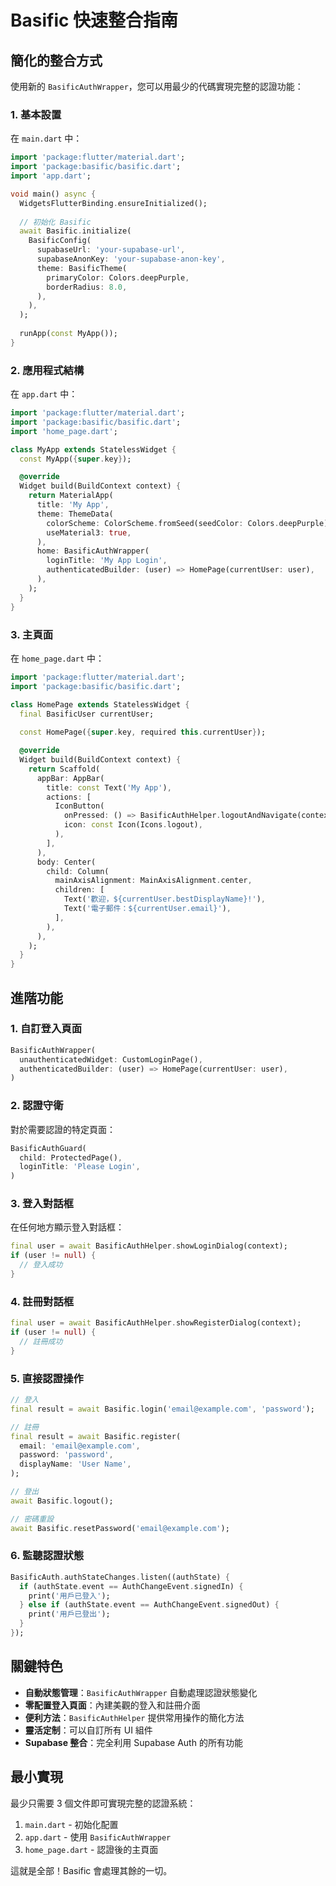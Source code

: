 # Basific 快速整合指南

## 簡化的整合方式

使用新的 `BasificAuthWrapper`，您可以用最少的代碼實現完整的認證功能：

### 1. 基本設置

在 `main.dart` 中：

```dart
import 'package:flutter/material.dart';
import 'package:basific/basific.dart';
import 'app.dart';

void main() async {
  WidgetsFlutterBinding.ensureInitialized();
  
  // 初始化 Basific
  await Basific.initialize(
    BasificConfig(
      supabaseUrl: 'your-supabase-url',
      supabaseAnonKey: 'your-supabase-anon-key',
      theme: BasificTheme(
        primaryColor: Colors.deepPurple,
        borderRadius: 8.0,
      ),
    ),
  );
  
  runApp(const MyApp());
}
```

### 2. 應用程式結構

在 `app.dart` 中：

```dart
import 'package:flutter/material.dart';
import 'package:basific/basific.dart';
import 'home_page.dart';

class MyApp extends StatelessWidget {
  const MyApp({super.key});

  @override
  Widget build(BuildContext context) {
    return MaterialApp(
      title: 'My App',
      theme: ThemeData(
        colorScheme: ColorScheme.fromSeed(seedColor: Colors.deepPurple),
        useMaterial3: true,
      ),
      home: BasificAuthWrapper(
        loginTitle: 'My App Login',
        authenticatedBuilder: (user) => HomePage(currentUser: user),
      ),
    );
  }
}
```

### 3. 主頁面

在 `home_page.dart` 中：

```dart
import 'package:flutter/material.dart';
import 'package:basific/basific.dart';

class HomePage extends StatelessWidget {
  final BasificUser currentUser;
  
  const HomePage({super.key, required this.currentUser});

  @override
  Widget build(BuildContext context) {
    return Scaffold(
      appBar: AppBar(
        title: const Text('My App'),
        actions: [
          IconButton(
            onPressed: () => BasificAuthHelper.logoutAndNavigate(context),
            icon: const Icon(Icons.logout),
          ),
        ],
      ),
      body: Center(
        child: Column(
          mainAxisAlignment: MainAxisAlignment.center,
          children: [
            Text('歡迎，${currentUser.bestDisplayName}!'),
            Text('電子郵件：${currentUser.email}'),
          ],
        ),
      ),
    );
  }
}
```

## 進階功能

### 1. 自訂登入頁面

```dart
BasificAuthWrapper(
  unauthenticatedWidget: CustomLoginPage(),
  authenticatedBuilder: (user) => HomePage(currentUser: user),
)
```

### 2. 認證守衛

對於需要認證的特定頁面：

```dart
BasificAuthGuard(
  child: ProtectedPage(),
  loginTitle: 'Please Login',
)
```

### 3. 登入對話框

在任何地方顯示登入對話框：

```dart
final user = await BasificAuthHelper.showLoginDialog(context);
if (user != null) {
  // 登入成功
}
```

### 4. 註冊對話框

```dart
final user = await BasificAuthHelper.showRegisterDialog(context);
if (user != null) {
  // 註冊成功
}
```

### 5. 直接認證操作

```dart
// 登入
final result = await Basific.login('email@example.com', 'password');

// 註冊
final result = await Basific.register(
  email: 'email@example.com',
  password: 'password',
  displayName: 'User Name',
);

// 登出
await Basific.logout();

// 密碼重設
await Basific.resetPassword('email@example.com');
```

### 6. 監聽認證狀態

```dart
BasificAuth.authStateChanges.listen((authState) {
  if (authState.event == AuthChangeEvent.signedIn) {
    print('用戶已登入');
  } else if (authState.event == AuthChangeEvent.signedOut) {
    print('用戶已登出');
  }
});
```

## 關鍵特色

- **自動狀態管理**：`BasificAuthWrapper` 自動處理認證狀態變化
- **零配置登入頁面**：內建美觀的登入和註冊介面
- **便利方法**：`BasificAuthHelper` 提供常用操作的簡化方法
- **靈活定制**：可以自訂所有 UI 組件
- **Supabase 整合**：完全利用 Supabase Auth 的所有功能

## 最小實現

最少只需要 3 個文件即可實現完整的認證系統：

1. `main.dart` - 初始化配置
2. `app.dart` - 使用 `BasificAuthWrapper`
3. `home_page.dart` - 認證後的主頁面

這就是全部！Basific 會處理其餘的一切。
